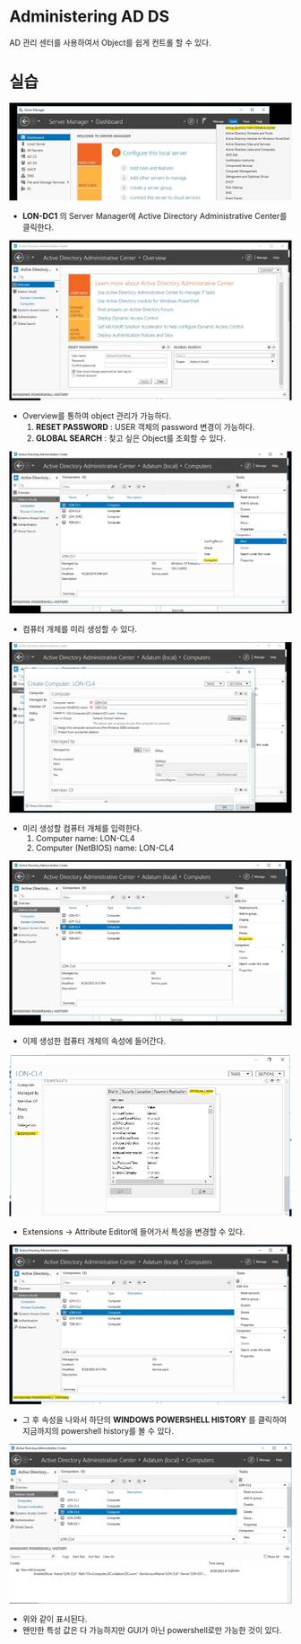 # Administering AD DS

AD 관리 센터를 사용하여서 Object를 쉽게 컨트롤 할 수 있다.

# 실습

![./md_img/03_001.jpg](./md_img/03_001.jpg)

* __LON-DC1__ 의 Server Manager에 Active Directory Administrative Center를 클릭한다.

![./md_img/03_002.jpg](./md_img/03_002.jpg)

* Overview를 통하여 object 관리가 가능하다.
    1. __RESET PASSWORD__ : USER 객체의 password 변경이 가능하다.
    2. __GLOBAL SEARCH__ : 찾고 싶은 Object를 조회할 수 있다.

![./md_img/03_003.jpg](./md_img/03_003.jpg)

* 컴퓨터 개체를 미리 생성할 수 있다.

![./md_img/03_004.jpg](./md_img/03_004.jpg)

* 미리 생성할 컴퓨터 개체를 입력한다.
    1. Computer name: LON-CL4
    2. Computer (NetBIOS) name: LON-CL4

![./md_img/03_005.jpg](./md_img/03_005.jpg)

* 이제 생성한 컴퓨터 개체의 속성에 들어간다.

![./md_img/03_006.jpg](./md_img/03_006.jpg)

* Extensions -> Attribute Editor에 들어가서 특성을 변경할 수 있다.

![./md_img/03_007.jpg](./md_img/03_007.jpg)

* 그 후 속성을 나와서 하단의 __WINDOWS POWERSHELL HISTORY__ 를 클릭하여 지금까지의 powershell history를 볼 수 있다.

![./md_img/03_008.jpg](./md_img/03_008.jpg)

* 위와 같이 표시된다.
* 왠만한 특성 값은 다 가능하지만 GUI가 아닌 powershell로만 가능한 것이 있다.